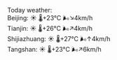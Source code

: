 Today weather:  
Beijing: ☀️   🌡️+23°C 🌬️↘4km/h  
Tianjin: ☀️   🌡️+26°C 🌬️↗4km/h  
Shijiazhuang: ☀️   🌡️+27°C 🌬️↑4km/h  
Tangshan: ☀️   🌡️+23°C 🌬️↗6km/h  
